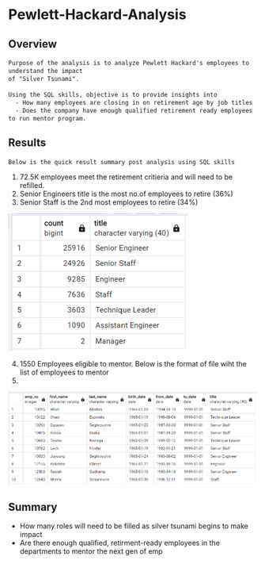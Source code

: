 # Pewlett-Hackard-Analysis

## Overview

    Purpose of the analysis is to analyze Pewlett Hackard's employees to understand the impact 
    of "Silver Tsunami". 
    
    Using the SQL skills, objective is to provide insights into 
      - How many employees are closing in on retirement age by job titles
      - Does the company have enough qualified retirement ready employees to run mentor program.

## Results
    Below is the quick result summary post analysis using SQL skills
    
1. 72.5K employees meet the retirement critieria and will need to be refilled.
2. Senior Engineers title is the most no.of employees to retire (36%)
3. Senior Staff is the 2nd most employees to retire (34%)

![](https://github.com/SuniAnalytics/Pewlett-Hackard-Analysis/blob/main/Resources/retiring_titles.png)

4. 1550 Employees eligible to mentor. Below is the format of file wiht the list of employees to mentor
5. 
![](https://github.com/SuniAnalytics/Pewlett-Hackard-Analysis/blob/main/Resources/mentorship_eligibilty.png)

## Summary
 - How many roles will need to be filled as silver tsunami begins to make impact
 - Are there enough qualified, retirment-ready employees in the departments to mentor the next gen of emp

